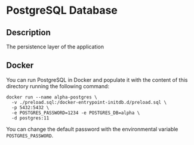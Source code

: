 # PostgreSQL Database

## Description

The persistence layer of the application

## Docker

You can run PostgreSQL in Docker and populate it with the content of this
directory running the following command:

```
docker run --name alpha-postgres \
  -v ./preload.sql:/docker-entrypoint-initdb.d/preload.sql \
  -p 5432:5432 \
  -e POSTGRES_PASSWORD=1234 -e POSTGRES_DB=alpha \
  -d postgres:11
```

You can change the default password with the environmental variable
`POSTGRES_PASSWORD`.
